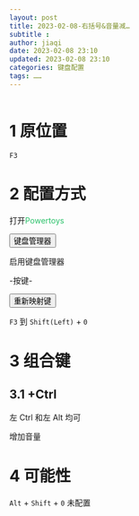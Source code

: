 ```yaml
---
layout: post
title: 2023-02-08-右括号&音量减…
subtitle :
author: jiaqi
date: 2023-02-08 23:10
updated: 2023-02-08 23:10
categories: 键盘配置
tags: ……
---
```

```toc
```
# 1 原位置

`F3`

# 2 配置方式

打开<font color="#2DC26B">Powertoys</font>

<button>键盘管理器</button>

启用键盘管理器 



-按键-

<button>重新映射键</button>

`F3` 到 `Shift(Left)` + `0`

# 3 组合键

## 3.1 +Ctrl

左 Ctrl 和左 Alt 均可

增加音量

# 4 可能性

`Alt` + `Shift` + `0` 未配置